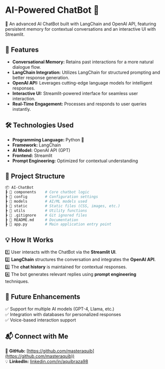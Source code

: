 # **AI-Powered ChatBot 🤖**  
🚀 An advanced AI ChatBot built with LangChain and OpenAI API, featuring persistent memory for contextual conversations and an interactive UI with Streamlit.  

## **📌 Features**  
- **Conversational Memory:** Retains past interactions for a more natural dialogue flow.  
- **LangChain Integration:** Utilizes LangChain for structured prompting and better response generation.  
- **OpenAI API:** Leverages cutting-edge language models for intelligent responses.  
- **Interactive UI:** Streamlit-powered interface for seamless user interaction.  
- **Real-Time Engagement:** Processes and responds to user queries instantly.  

## **🛠️ Technologies Used**  
- **Programming Language:** Python 🐍  
- **Framework:** LangChain  
- **AI Model:** OpenAI API (GPT)  
- **Frontend:** Streamlit  
- **Prompt Engineering:** Optimized for contextual understanding  

## **📂 Project Structure**  
```bash
📦 AI-ChatBot  
┣ 📂 components    # Core chatbot logic  
┣ 📂 config        # Configuration settings  
┣ 📂 models        # AI/ML models used  
┣ 📂 static        # Static files (CSS, images, etc.)  
┣ 📂 utils         # Utility functions  
┣ 📜 .gitignore    # Git ignored files  
┣ 📜 README.md     # Documentation  
┣ 📜 app.py        # Main application entry point 
```

## **💡 How It Works**  
1️⃣ User interacts with the ChatBot via the **Streamlit UI**.  
2️⃣ **LangChain** structures the conversation and integrates the **OpenAI API**.  
3️⃣ The **chat history** is maintained for contextual responses.  
4️⃣ The bot generates relevant replies using **prompt engineering** techniques.  

## **📌 Future Enhancements**  
✅ Support for multiple AI models (GPT-4, Llama, etc.)  
✅ Integration with databases for personalized responses  
✅ Voice-based interaction support  

## **📬 Connect with Me**  
💼 **GitHub:** [https://github.com/masteraquib](https://github.com/masteraquib))  
💡 **LinkedIn:** [linkedin.com/in/aquibraza98](https://www.linkedin.com/in/aquibraza98/)  


